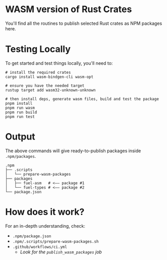 # WASM version of Rust Crates

You'll find all the routines to publish selected Rust crates as NPM packages here.

# Testing Locally

To get started and test things locally, you'll need to:

```shell
# install the required crates
cargo install wasm-bindgen-cli wasm-opt

# ensure you have the needed target
rustup target add wasm32-unknown-unknown

# then install deps, generate wasm files, build and test the package
pnpm install
pnpm run wasm
pnpm run build
pnpm run test
```

# Output

The above commands will give ready-to-publish packages inside `.npm/packages`.

```shell
.npm
├── .scripts
│   └── prepare-wasm-packages
├── packages
│   ├── fuel-asm   # <—— package #1
│   └── fuel-types # <—— package #2
└── package.json
```

# How does it work?

For an in-depth understanding, check:
 - `.npm/package.json`
 - `.npm/.scripts/prepare-wasm-packages.sh`
 - `.github/workflows/ci.yml`
    - _Look for the `publish_wasm_packages` job_
